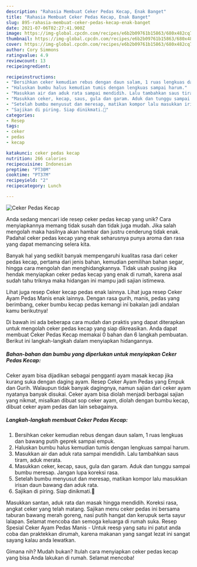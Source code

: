 ```yaml
---
description: "Rahasia Membuat Ceker Pedas Kecap, Enak Banget"
title: "Rahasia Membuat Ceker Pedas Kecap, Enak Banget"
slug: 895-rahasia-membuat-ceker-pedas-kecap-enak-banget
date: 2021-07-06T02:27:41.900Z
image: https://img-global.cpcdn.com/recipes/e6b2b09761b15863/680x482cq70/ceker-pedas-kecap-foto-resep-utama.jpg
thumbnail: https://img-global.cpcdn.com/recipes/e6b2b09761b15863/680x482cq70/ceker-pedas-kecap-foto-resep-utama.jpg
cover: https://img-global.cpcdn.com/recipes/e6b2b09761b15863/680x482cq70/ceker-pedas-kecap-foto-resep-utama.jpg
author: Cory Simmons
ratingvalue: 4.9
reviewcount: 13
recipeingredient:

recipeinstructions:
- "Bersihkan ceker kemudian rebus dengan daun salam, 1 ruas lengkuas dan bawang putih geprek sampai empuk."
- "Haluskan bumbu halus kemudian tumis dengan lengkuas sampai harum."
- "Masukkan air dan aduk rata sampai mendidih. Lalu tambahkan saus tiram, aduk merata."
- "Masukkan ceker, kecap, saus, gula dan garam. Aduk dan tunggu sampai bumbu meresap. Jangan lupa koreksi rasa."
- "Setelah bumbu menyusut dan meresap, matikan kompor lalu masukkan irisan daun bawang dan aduk rata."
- "Sajikan di piring. Siap dinikmati.🤗"
categories:
- Resep
tags:
- ceker
- pedas
- kecap

katakunci: ceker pedas kecap 
nutrition: 266 calories
recipecuisine: Indonesian
preptime: "PT30M"
cooktime: "PT37M"
recipeyield: "2"
recipecategory: Lunch

---
```



![Ceker Pedas Kecap](https://img-global.cpcdn.com/recipes/e6b2b09761b15863/680x482cq70/ceker-pedas-kecap-foto-resep-utama.jpg)

Anda sedang mencari ide resep ceker pedas kecap yang unik? Cara menyiapkannya memang tidak susah dan tidak juga mudah. Jika salah mengolah maka hasilnya akan hambar dan justru cenderung tidak enak. Padahal ceker pedas kecap yang enak seharusnya punya aroma dan rasa yang dapat memancing selera kita.

Banyak hal yang sedikit banyak mempengaruhi kualitas rasa dari ceker pedas kecap, pertama dari jenis bahan, kemudian pemilihan bahan segar, hingga cara mengolah dan menghidangkannya. Tidak usah pusing jika hendak menyiapkan ceker pedas kecap yang enak di rumah, karena asal sudah tahu triknya maka hidangan ini mampu jadi sajian istimewa.

Lihat juga resep Ceker kecap pedas enak lainnya. Lihat juga resep Ceker Ayam Pedas Manis enak lainnya. Dengan rasa gurih, manis, pedas yang berimbang, ceker bumbu kecap pedas kemangi ini bakalan jadi andalan kamu berikutnya!


Di bawah ini ada beberapa cara mudah dan praktis yang dapat diterapkan untuk mengolah ceker pedas kecap yang siap dikreasikan. Anda dapat membuat Ceker Pedas Kecap memakai 0 bahan dan 6 langkah pembuatan. Berikut ini langkah-langkah dalam menyiapkan hidangannya.

<!--inarticleads1-->

##### Bahan-bahan dan bumbu yang diperlukan untuk menyiapkan Ceker Pedas Kecap:



Ceker ayam bisa dijadikan sebagai pengganti ayam masak kecap jika kurang suka dengan daging ayam. Resep Ceker Ayam Pedas yang Empuk dan Gurih. Walaupun tidak banyak dagingnya, namun sajian dari ceker ayam nyatanya banyak disukai. Ceker ayam bisa diolah menjadi berbagai sajian yang nikmat, misalkan dibuat sop ceker ayam, diolah dengan bumbu kecap, dibuat ceker ayam pedas dan lain sebagainya. 

<!--inarticleads2-->

##### Langkah-langkah membuat Ceker Pedas Kecap:

1. Bersihkan ceker kemudian rebus dengan daun salam, 1 ruas lengkuas dan bawang putih geprek sampai empuk.
1. Haluskan bumbu halus kemudian tumis dengan lengkuas sampai harum.
1. Masukkan air dan aduk rata sampai mendidih. Lalu tambahkan saus tiram, aduk merata.
1. Masukkan ceker, kecap, saus, gula dan garam. Aduk dan tunggu sampai bumbu meresap. Jangan lupa koreksi rasa.
1. Setelah bumbu menyusut dan meresap, matikan kompor lalu masukkan irisan daun bawang dan aduk rata.
1. Sajikan di piring. Siap dinikmati.🤗


Masukkan santan, aduk rata dan masak hingga mendidih. Koreksi rasa, angkat ceker yang telah matang. Sajikan menu ceker pedas ini bersama taburan bawang merah goreng, nasi putih hangat dan kerupuk serta sayur lalapan. Selamat mencoba dan semoga keluarga di rumah suka. Resep Spesial Ceker Ayam Pedas Manis - Untuk reesp yang satu ini patut anda coba dan praktekkan dirumah, karena makanan yang sangat lezat ini sangat sayang kalau anda lewatkan. 

Gimana nih? Mudah bukan? Itulah cara menyiapkan ceker pedas kecap yang bisa Anda lakukan di rumah. Selamat mencoba!
